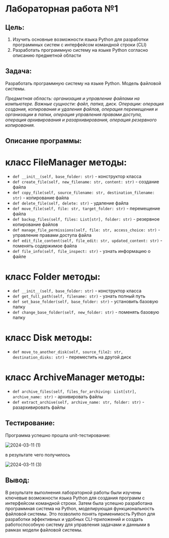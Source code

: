 # Лабораторная работа №1

## Цель: 
1. Изучить основные возможности языка Python для разработки программных систем с интерфейсом командной строки (CLI)
2. Разработать программную систему на языке Python согласно описанию предметной области
## Задача:
Разработать программную систему на языке Python. Модель файловой системы.

<em>
Предметная область: организация и управление файлами на компьютере.
Важные сущности: файл, папка, диск.
Операции: операция создания, копирования и удаления файлов, операция перемещения и организации в папки, операция управления правами доступа, операция архивирования и разархивирования, операция резервного копирования.
</em>

## Описание программы:

# класс FileManager методы:

- `def __init__(self, base_folder: str)` - конструктор класса
- `def create_file(self, new_filename: str, content: str)` - создание файла
- `def copy_file(self, source_filename: str, destination_filename: str)` - копирование файла
- `def delete_file(self, delete: str)` - удаление файла
- `def move_file(self, file: str, target_folder: str)` - перемещение файла
- `def backup_files(self, files: List[str], folder: str)` - резервное копирование файлов
- `def manage_file_permissions(self, file: str, access_choice: str)` - управление правами доступа файла
- `def edit_file_content(self, file_edit: str, updated_content: str)` - поменять содержимое файла
- `def file_info(self, file_inspect: str)` - узнать информацию о файле


# класс Folder методы:

- `def __init__(self, base_folder: str)` - конструктор класса
- `def get_full_path(self, filename: str)` - узнать полный путь
- `def set_base_folder(self, base_folder: str)` - установить базовую папку
- `def change_base_folder(self, new_folder: str)` - поменять базовую папку

# класс Disk методы:

- `def move_to_another_disk(self, source_file2: str, destination_disks: str)` - переместить на другой диск

# класс ArchiveManager методы:

- `def archive_files(self, files_for_archiving: List[str], archive_name: str)` - архивировать файлы
- `def extract_archive(self, archive_name: str, folder: str)` - разархивировать файлы

 
## Тестирование:
Программа успешно прошла unit-тестирование:

![2024-03-11 (1)](https://github.com/NikitaGryn/PPOIS_python/assets/114168438/cf3aab82-7db7-4f2b-be31-ea39426d3aa5)

в результате чего получилось

![2024-03-11 (3)](https://github.com/NikitaGryn/PPOIS_python/assets/114168438/24192c8e-f540-4b9d-b1ff-0b58287d3147)

## Вывод:
В результате выполнения лабораторной работы были изучены ключевые возможности языка Python для создания программ с интерфейсом командной строки. Затем была успешно разработана программная система на Python, моделирующая функциональность файловой системы. Это позволило понять применимость Python для разработки эффективных и удобных CLI-приложений и создать работоспособную систему для управления задачами и данными в рамках модели файловой системы.
